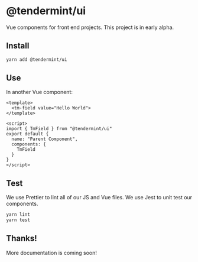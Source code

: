 # @tendermint/ui

Vue components for front end projects. This project is in early alpha.

## Install

```bash
yarn add @tendermint/ui
```

## Use

In another Vue component:

```vue
<template>
  <tm-field value="Hello World">
</template>

<script>
import { TmField } from "@tendermint/ui"
export default {
  name: "Parent Component",
  components: {
    TmField
  }
}
</script>
```

## Test

We use Prettier to lint all of our JS and Vue files. We use Jest to unit test our components.

```bash
yarn lint
yarn test
```

## Thanks!

More documentation is coming soon!
